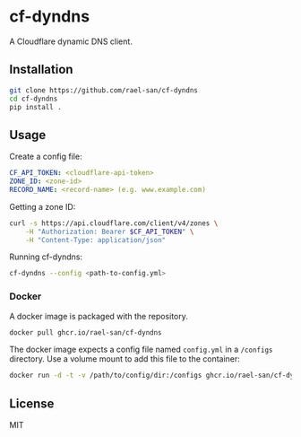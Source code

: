 # cf-dyndns

A Cloudflare dynamic DNS client.

## Installation

```bash
git clone https://github.com/rael-san/cf-dyndns
cd cf-dyndns
pip install .
```

## Usage

Create a config file:

```yaml
CF_API_TOKEN: <cloudflare-api-token>
ZONE_ID: <zone-id>
RECORD_NAME: <record-name> (e.g. www.example.com)
```

Getting a zone ID:

```bash
curl -s https://api.cloudflare.com/client/v4/zones \
    -H "Authorization: Bearer $CF_API_TOKEN" \
    -H "Content-Type: application/json"
```

Running cf-dyndns:

```bash
cf-dyndns --config <path-to-config.yml>
```

### Docker

A docker image is packaged with the repository.

```bash
docker pull ghcr.io/rael-san/cf-dyndns
```

The docker image expects a config file named `config.yml` in a `/configs`
directory. Use a volume mount to add this file to the container:

```bash
docker run -d -t -v /path/to/config/dir:/configs ghcr.io/rael-san/cf-dyndns
```

## License

MIT

